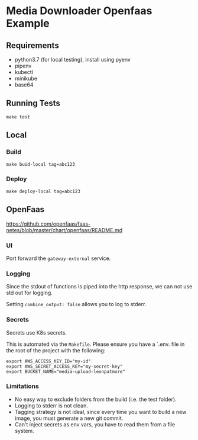 # Media Downloader Openfaas Example

## Requirements

- python3.7 (for local testing), install using pyenv
- pipenv
- kubectl
- minikube
- base64

## Running Tests

`make test`

## Local

### Build

`make buid-local tag=abc123`

### Deploy

`make deploy-local tag=abc123`

## OpenFaas

https://github.com/openfaas/faas-netes/blob/master/chart/openfaas/README.md

### UI

Port forward the `gateway-external` service.

### Logging

Since the stdout of functions is piped into the http response, we can not use std out for logging.

Setting `combine_output: false` allows you to log to stderr.

### Secrets

Secrets use K8s secrets.

This is automated via the `Makefile`. Please ensure you have a `.env. file in the root of the project with the following:

```
export AWS_ACCESS_KEY_ID="my-id"
export AWS_SECRET_ACCESS_KEY="my-secret-key"
export BUCKET_NAME="media-upload-leonpatmore"
```

### Limitations

- No easy way to exclude folders from the build (i.e. the test folder).
- Logging to stderr is not clean.
- Tagging strategy is not ideal, since every time you want to build a new image, you must generate a new git commit.
- Can't inject secrets as env vars, you have to read them from a file system.
